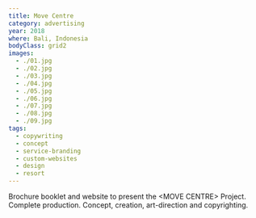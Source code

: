 ```yaml
---
title: Move Centre
category: advertising
year: 2018
where: Bali, Indonesia
bodyClass: grid2
images:
  - ./01.jpg
  - ./02.jpg
  - ./03.jpg
  - ./04.jpg
  - ./05.jpg
  - ./06.jpg
  - ./07.jpg
  - ./08.jpg
  - ./09.jpg
tags:
  - copywriting
  - concept
  - service-branding
  - custom-websites
  - design
  - resort
---
```


Brochure booklet and website to present the &lt;MOVE CENTRE&gt; Project. Complete production. Concept, creation, art-direction and copyrighting.
